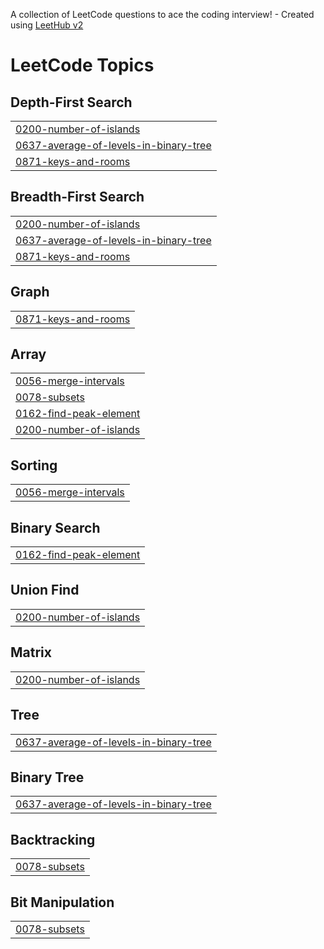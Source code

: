 A collection of LeetCode questions to ace the coding interview! - Created using [LeetHub v2](https://github.com/arunbhardwaj/LeetHub-2.0)
<!---LeetCode Topics Start-->
# LeetCode Topics
## Depth-First Search
|  |
| ------- |
| [0200-number-of-islands](https://github.com/Sshivi21/DSA-questions/tree/master/0200-number-of-islands) |
| [0637-average-of-levels-in-binary-tree](https://github.com/Sshivi21/DSA-questions/tree/master/0637-average-of-levels-in-binary-tree) |
| [0871-keys-and-rooms](https://github.com/Sshivi21/DSA-questions/tree/master/0871-keys-and-rooms) |
## Breadth-First Search
|  |
| ------- |
| [0200-number-of-islands](https://github.com/Sshivi21/DSA-questions/tree/master/0200-number-of-islands) |
| [0637-average-of-levels-in-binary-tree](https://github.com/Sshivi21/DSA-questions/tree/master/0637-average-of-levels-in-binary-tree) |
| [0871-keys-and-rooms](https://github.com/Sshivi21/DSA-questions/tree/master/0871-keys-and-rooms) |
## Graph
|  |
| ------- |
| [0871-keys-and-rooms](https://github.com/Sshivi21/DSA-questions/tree/master/0871-keys-and-rooms) |
## Array
|  |
| ------- |
| [0056-merge-intervals](https://github.com/Sshivi21/DSA-questions/tree/master/0056-merge-intervals) |
| [0078-subsets](https://github.com/Sshivi21/DSA-questions/tree/master/0078-subsets) |
| [0162-find-peak-element](https://github.com/Sshivi21/DSA-questions/tree/master/0162-find-peak-element) |
| [0200-number-of-islands](https://github.com/Sshivi21/DSA-questions/tree/master/0200-number-of-islands) |
## Sorting
|  |
| ------- |
| [0056-merge-intervals](https://github.com/Sshivi21/DSA-questions/tree/master/0056-merge-intervals) |
## Binary Search
|  |
| ------- |
| [0162-find-peak-element](https://github.com/Sshivi21/DSA-questions/tree/master/0162-find-peak-element) |
## Union Find
|  |
| ------- |
| [0200-number-of-islands](https://github.com/Sshivi21/DSA-questions/tree/master/0200-number-of-islands) |
## Matrix
|  |
| ------- |
| [0200-number-of-islands](https://github.com/Sshivi21/DSA-questions/tree/master/0200-number-of-islands) |
## Tree
|  |
| ------- |
| [0637-average-of-levels-in-binary-tree](https://github.com/Sshivi21/DSA-questions/tree/master/0637-average-of-levels-in-binary-tree) |
## Binary Tree
|  |
| ------- |
| [0637-average-of-levels-in-binary-tree](https://github.com/Sshivi21/DSA-questions/tree/master/0637-average-of-levels-in-binary-tree) |
## Backtracking
|  |
| ------- |
| [0078-subsets](https://github.com/Sshivi21/DSA-questions/tree/master/0078-subsets) |
## Bit Manipulation
|  |
| ------- |
| [0078-subsets](https://github.com/Sshivi21/DSA-questions/tree/master/0078-subsets) |
<!---LeetCode Topics End-->